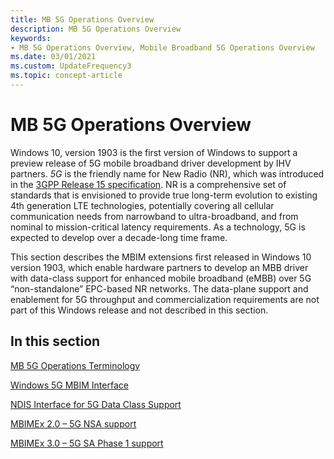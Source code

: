 ```yaml
---
title: MB 5G Operations Overview
description: MB 5G Operations Overview
keywords:
- MB 5G Operations Overview, Mobile Broadband 5G Operations Overview
ms.date: 03/01/2021
ms.custom: UpdateFrequency3
ms.topic: concept-article
---
```


# MB 5G Operations Overview

Windows 10, version 1903 is the first version of Windows to support a preview release of 5G mobile broadband driver development by IHV partners. *5G* is the friendly name for New Radio (NR), which was introduced in the [3GPP Release 15 specification](https://www.3gpp.org/release-15). NR is a comprehensive set of standards that is envisioned to provide true long-term evolution to existing 4th generation LTE technologies, potentially covering all cellular communication needs from narrowband to ultra-broadband, and from nominal to mission-critical latency requirements. As a technology, 5G is expected to develop over a decade-long time frame. 

This section describes the MBIM extensions first released in Windows 10 version 1903, which enable hardware partners to develop an MBB driver with data-class support for enhanced mobile broadband (eMBB) over 5G “non-standalone” EPC-based NR networks. The data-plane support and enablement for 5G throughput and commercialization requirements are not part of this Windows release and not described in this section. 

## In this section

[MB 5G Operations Terminology](mb-5g-operations-terminology.md)

[Windows 5G MBIM Interface](windows-5g-mbim-interface.md)

[NDIS Interface for 5G Data Class Support](ndis-interface-for-5g-data-class-support.md)

[MBIMEx 2.0 – 5G NSA support](mbimex-2.0-5g-nsa-support.md)

[MBIMEx 3.0 – 5G SA Phase 1 support](mbimex-3.0-5g-sa-phase-1-support.md)
